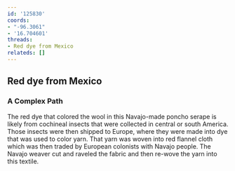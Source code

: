 ```yaml
---
id: '125830'
coords:
- "-96.3061"
- '16.704601'
threads:
- Red dye from Mexico
relateds: []
---
```


## Red dye from Mexico

### A Complex Path

The red dye that colored the wool in this Navajo-made poncho serape is likely from cochineal insects that were collected in central or south America. Those insects were then shipped to Europe, where they were made into dye that was used to color yarn. That yarn was woven into red flannel cloth which was then traded by European colonists with Navajo people. The Navajo weaver cut and raveled the fabric and then re-wove the yarn into this textile.
